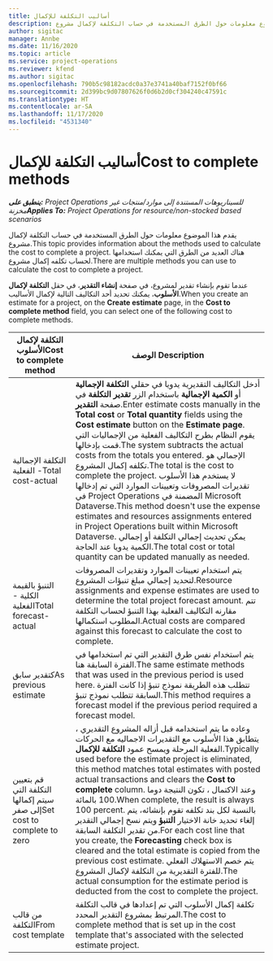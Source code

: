 ```yaml
---
title: أساليب التكلفة للإكمال
description: يقدم هذا الموضوع معلومات حول الطرق المستخدمة في حساب التكلفة لإكمال مشروع.
author: sigitac
manager: Annbe
ms.date: 11/16/2020
ms.topic: article
ms.service: project-operations
ms.reviewer: kfend
ms.author: sigitac
ms.openlocfilehash: 790b5c98182acdc0a37e3741a40baf7152f0bf66
ms.sourcegitcommit: 2d399bc9d07807626f0d6b2d0cf304240c47591c
ms.translationtype: HT
ms.contentlocale: ar-SA
ms.lasthandoff: 11/17/2020
ms.locfileid: "4531340"
---
```

# <a name="cost-to-complete-methods"></a><span data-ttu-id="4c2fd-103">أساليب التكلفة للإكمال</span><span class="sxs-lookup"><span data-stu-id="4c2fd-103">Cost to complete methods</span></span>

<span data-ttu-id="4c2fd-104">_**ينطبق على:** Project Operations للسيناريوهات المستندة إلى موارد/منتجات غير مخزنة‬_</span><span class="sxs-lookup"><span data-stu-id="4c2fd-104">_**Applies To:** Project Operations for resource/non-stocked based scenarios_</span></span>

<span data-ttu-id="4c2fd-105">يقدم هذا الموضوع معلومات حول الطرق المستخدمة في حساب التكلفة لإكمال مشروع.</span><span class="sxs-lookup"><span data-stu-id="4c2fd-105">This topic provides information about the methods used to calculate the cost to complete a project.</span></span> <span data-ttu-id="4c2fd-106">هناك العديد من الطرق التي يمكنك استخدامها لحساب تكلفه إكمال مشروع.</span><span class="sxs-lookup"><span data-stu-id="4c2fd-106">There are multiple methods you can use to calculate the cost to complete a project.</span></span> 

<span data-ttu-id="4c2fd-107">عندما تقوم بإنشاء تقدير لمشروع، في صفحة **إنشاء التقدير**، في حقل **التكلفة لإكمال الأسلوب**، يمكنك تحديد أحد التكاليف التالية لإكمال الأساليب.</span><span class="sxs-lookup"><span data-stu-id="4c2fd-107">When you create an estimate for a project, on the **Create estimate** page, in the **Cost to complete method** field, you can select one of the following cost to complete methods.</span></span>

| <span data-ttu-id="4c2fd-108">التكلفة لإكمال الأسلوب</span><span class="sxs-lookup"><span data-stu-id="4c2fd-108">Cost to complete method</span></span>    | <span data-ttu-id="4c2fd-109">الوصف </span><span class="sxs-lookup"><span data-stu-id="4c2fd-109">Description</span></span>                                                                                                                                                                                                                                                                                                                                                                                                                                                                                        |
|------------------------------|----------------------------------------------------------------------------------------------------------------------------------------------------------------------------------------------------------------------------------------------------------------------------------------------------------------------------------------------------------------------------------------------------------------------------------------------------------------------------------------------------|
| <span data-ttu-id="4c2fd-110">التكلفة الإجمالية - الفعلية</span><span class="sxs-lookup"><span data-stu-id="4c2fd-110">Total cost-actual</span></span>            | <span data-ttu-id="4c2fd-111">أدخل التكاليف التقديرية يدويا في حقلي **التكلفة الإجمالية** أو **الكمية الإجمالية** باستخدام الزر **تقدير التكلفة** في صفحة **التقدير**.</span><span class="sxs-lookup"><span data-stu-id="4c2fd-111">Enter estimate costs manually in the **Total cost** or **Total quantity** fields using the **Cost estimate** button on the **Estimate page**.</span></span> <span data-ttu-id="4c2fd-112">يقوم النظام بطرح التكاليف الفعلية من الإجماليات التي قمت بإدخالها.</span><span class="sxs-lookup"><span data-stu-id="4c2fd-112">The system subtracts the actual costs from the totals you entered.</span></span> <span data-ttu-id="4c2fd-113">الإجمالي هو تكلفه إكمال المشروع.</span><span class="sxs-lookup"><span data-stu-id="4c2fd-113">The total is the cost to complete the project.</span></span> <span data-ttu-id="4c2fd-114">لا يستخدم هذا الأسلوب تقديرات المصروفات وتعيينات الموارد التي تم إدخالها في Project Operations المضمنة في Microsoft Dataverse.</span><span class="sxs-lookup"><span data-stu-id="4c2fd-114">This method doesn't use the expense estimates and resources assignments entered in Project Operations built within Microsoft Dataverse.</span></span> <span data-ttu-id="4c2fd-115">يمكن تحديث إجمالي التكلفة أو إجمالي الكمية يدويا عند الحاجة.</span><span class="sxs-lookup"><span data-stu-id="4c2fd-115">The total cost or total quantity can be updated manually as needed.</span></span>  |
| <span data-ttu-id="4c2fd-116">التنبؤ بالقيمة الكلية - الفعلية</span><span class="sxs-lookup"><span data-stu-id="4c2fd-116">Total forecast-actual</span></span>        | <span data-ttu-id="4c2fd-117">يتم استخدام تعيينات الموارد وتقديرات المصروفات لتحديد إجمالي مبلغ تنبؤات المشروع.</span><span class="sxs-lookup"><span data-stu-id="4c2fd-117">Resource assignments and expense estimates are used to determine the total project forecast amount.</span></span> <span data-ttu-id="4c2fd-118">تتم مقارنه التكاليف الفعلية بهذا التنبؤ لحساب التكلفة المطلوب استكمالها.</span><span class="sxs-lookup"><span data-stu-id="4c2fd-118">Actual costs are compared against this forecast to calculate the cost to complete.</span></span>                                                                                                                                                                                                                                                                          |
| <span data-ttu-id="4c2fd-119">كتقدير سابق</span><span class="sxs-lookup"><span data-stu-id="4c2fd-119">As previous estimate</span></span>         | <span data-ttu-id="4c2fd-120">يتم استخدام نفس طرق التقدير التي تم استخدامها في الفترة السابقة هنا.</span><span class="sxs-lookup"><span data-stu-id="4c2fd-120">The same estimate methods that was used in the previous period is used here.</span></span> <span data-ttu-id="4c2fd-121">تتطلب هذه الطريقة نموذج تنبؤ إذا كانت الفترة السابقة تتطلب نموذج تنبؤ.</span><span class="sxs-lookup"><span data-stu-id="4c2fd-121">This method requires a forecast model if the previous period required a forecast model.</span></span>                                                                                                                                                                                                                                                                                                                           |
| <span data-ttu-id="4c2fd-122">قم بتعيين التكلفة التي سيتم إكمالها إلى صفر</span><span class="sxs-lookup"><span data-stu-id="4c2fd-122">Set cost to complete to zero</span></span> | <span data-ttu-id="4c2fd-123">وعاده ما يتم استخدامه قبل أزاله المشروع التقديري ، يتطابق هذا الأسلوب مع التقديرات الاجماليه مع الحركات الفعلية المرحلة ويمسح عمود **التكلفة للإكمال**.</span><span class="sxs-lookup"><span data-stu-id="4c2fd-123">Typically used before the estimate project is eliminated, this method matches total estimates with posted actual transactions and clears the **Cost to complete** column.</span></span> <span data-ttu-id="4c2fd-124">وعند الاكتمال ، تكون النتيجة دوما 100 بالمائة.</span><span class="sxs-lookup"><span data-stu-id="4c2fd-124">When complete, the result is always 100 percent.</span></span> <span data-ttu-id="4c2fd-125">بالنسبة لكل بند تكلفه تقوم بإنشائه، يتم إلغاء تحديد خانة الاختيار **التنبؤ** ويتم نسخ إجمالي التقدير من تقدير التكلفة السابقة.</span><span class="sxs-lookup"><span data-stu-id="4c2fd-125">For each cost line that you create, the **Forecasting** check box is cleared and the total estimate is copied from the previous cost estimate.</span></span> <span data-ttu-id="4c2fd-126">يتم خصم الاستهلاك الفعلي للفترة التقديرية من التكلفة لإكمال المشروع.</span><span class="sxs-lookup"><span data-stu-id="4c2fd-126">The actual consumption for the estimate period is deducted from the cost to complete the project.</span></span>              |
| <span data-ttu-id="4c2fd-127">من قالب التكلفة</span><span class="sxs-lookup"><span data-stu-id="4c2fd-127">From cost template</span></span>           | <span data-ttu-id="4c2fd-128">تكلفة إكمال الأسلوب التي تم إعدادها في قالب التكلفة المرتبط بمشروع التقدير المحدد.</span><span class="sxs-lookup"><span data-stu-id="4c2fd-128">The cost to complete method that is set up in the cost template that's associated with the selected estimate project.</span></span>                                                                                                                                                                                                                                                                                                                                                                          |
